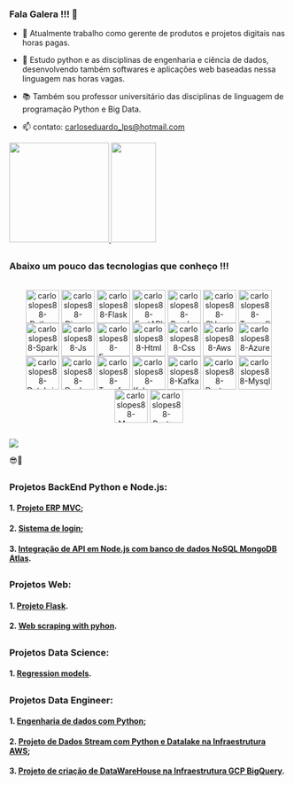 ### Fala Galera !!! 👋
  
- 🔭 Atualmente trabalho como gerente de produtos e projetos digitais nas horas pagas.
  
- 🌱 Estudo python e as disciplinas de engenharia e ciência de dados, desenvolvendo também softwares e aplicações web baseadas nessa linguagem nas horas vagas.
  
- 📚 Também sou professor universitário das disciplinas de linguagem de programação Python e Big Data.
  
- 📫 contato: carloseduardo_lps@hotmail.com

<div>
  <a href="https://github.com/carloslopes88">
    <img height="180em" src="https://github-readme-stats.vercel.app/api?username=carloslopes88&show_icons=true&theme=tokyonight&include_all_commits=true&count_private=true"/>
    <img width="40%" height="180em" src="https://github-readme-stats.vercel.app/api/top-langs/?username=carloslopes88&layout=compact&langs_count=7&theme=tokyonight"/>
  </a>  
</div>
<div>
  
</div>

##

### Abaixo um pouco das tecnologias que conheço !!!


<div width="100%" style="display: inline_block; text-align:center;"><br>
  <img align="center" alt="carloslopes88-Python" height="60" width="60" src="https://skillicons.dev/icons?i=py">
  <img align="center" alt="carloslopes88-Django" height="60" width="60" src="https://skillicons.dev/icons?i=django">
  <img align="center" alt="carloslopes88-Flask" height="60" width="60" src="https://skillicons.dev/icons?i=flask">
  <img align="center" alt="carloslopes88-FastAPI" height="60" width="60" src="https://skillicons.dev/icons?i=fastapi">
  <img align="center" alt="carloslopes88-Pandas" height="60" width="60" src="https://raw.githubusercontent.com/marwin1991/profile-technology-icons/refs/heads/main/icons/pandas.png">
  <img align="center" alt="carloslopes88-Sklearn" height="60" width="60" src="https://skillicons.dev/icons?i=sklearn">
  <img align="center" alt="carloslopes88-Tensorflow" height="60" width="60" src="https://skillicons.dev/icons?i=tensorflow">
  <img align="center" alt="carloslopes88-Spark" height="60" width="60" src="https://raw.githubusercontent.com/marwin1991/profile-technology-icons/refs/heads/main/icons/apache_spark.png">
  <img align="center" alt="carloslopes88-Js" height="60" width="60" src="https://skillicons.dev/icons?i=nodejs">
  <img align="center" alt="carloslopes88-Express" height="60" width="60" src="https://skillicons.dev/icons?i=express">
  <img align="center" alt="carloslopes88-Html" height="60" width="60" src="https://skillicons.dev/icons?i=html">
  <img align="center" alt="carloslopes88-Css" height="60" width="60" src="https://skillicons.dev/icons?i=css">
  <img align="center" alt="carloslopes88-Aws" height="60" width="60" src="https://skillicons.dev/icons?i=aws">
  <img align="center" alt="carloslopes88-Azure" height="60" width="60" src="https://skillicons.dev/icons?i=azure">
  <img align="center" alt="carloslopes88-Databricks" height="60" width="60" src="https://raw.githubusercontent.com/marwin1991/profile-technology-icons/refs/heads/main/icons/databricks.png">
  <img align="center" alt="carloslopes88-Docker" height="60" width="60" src="https://skillicons.dev/icons?i=docker">
  <img align="center" alt="carloslopes88-Terraform" height="60" width="60" src="https://skillicons.dev/icons?i=terraform">
  <img align="center" alt="carloslopes88-Kubernetes" height="60" width="60" src="https://skillicons.dev/icons?i=kubernetes">
  <img align="center" alt="carloslopes88-Kafka" height="60" width="60" src="https://skillicons.dev/icons?i=kafka">
  <img align="center" alt="carloslopes88-Postgres" height="60" width="60" src="https://skillicons.dev/icons?i=postgres">
  <img align="center" alt="carloslopes88-Mysql" height="60" width="60" src="https://raw.githubusercontent.com/marwin1991/profile-technology-icons/refs/heads/main/icons/mysql.png">
  <img align="center" alt="carloslopes88-MongoDB" height="60" width="60" src="https://skillicons.dev/icons?i=mongodb">
  <img align="center" alt="carloslopes88-Postman" height="60" width="60" src="https://skillicons.dev/icons?i=postman">

</div>

##

<div>
  <a href="https://www.linkedin.com/in/carlos-eduardo-lopes-planejamento-empresarial/" target="_blank"><img src="https://img.shields.io/badge/-LinkedIn-%230077B5?style=for-the-badge&logo=linkedin&logoColor=white" target="_blank"></a>
</div>  

😎🤙

##

### Projetos BackEnd Python e Node.js:

#### 1. [Projeto ERP MVC](https://github.com/CarlosLopes88/Projeto_ERP_MVC);

#### 2. [Sistema de login](https://github.com/CarlosLopes88/Projeto-Login-System);

#### 3. [Integração de API em Node.js com banco de dados NoSQL MongoDB Atlas](https://github.com/CarlosLopes88/API_Node_MongoDB).



##

### Projetos Web:

#### 1. [Projeto Flask](https://github.com/CarlosLopes88/Projeto_Flask).

#### 2. [Web scraping with pyhon](https://github.com/CarlosLopes88/Web_scraping_with_pyhon).

##

### Projetos Data Science:

#### 1. [Regression models](https://github.com/CarlosLopes88/Sales_forecast_regression_models).

##

### Projetos Data Engineer:

#### 1. [Engenharia de dados com Python](https://github.com/CarlosLopes88/data_engineer_python_project);
#### 2. [Projeto de Dados Stream com Python e Datalake na Infraestrutura AWS](https://github.com/CarlosLopes88/data_stream_with_python_aws_datalake);
#### 3. [Projeto de criação de DataWareHouse na Infraestrutura GCP BigQuery](https://github.com/CarlosLopes88/iac_terraform_docker_googlebigquery).

##
